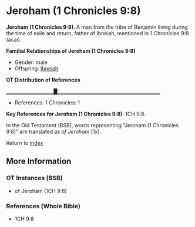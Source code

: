 # Jeroham (1 Chronicles 9:8)
**Jeroham (1 Chronicles 9:8)**. 
A man from the tribe of Benjamin living during the time of exile and return, father of Ibneiah, mentioned in 1 Chronicles 9:8 (acai). 




**Familial Relationships of Jeroham (1 Chronicles 9:8)**


* Gender: male
* Offspring: [Ibneiah](Ibneiah.md)


**OT Distribution of References**

▁▁▁▁▁▁▁▁▁▁▁▁█▁▁▁▁▁▁▁▁▁▁▁▁▁▁▁▁▁▁▁▁▁▁▁▁▁▁
* References: 1 Chronicles: 1



**Key References for Jeroham (1 Chronicles 9:8)**: 
1CH 9:8. 


In the Old Testament (BSB), words representing “Jeroham (1 Chronicles 9:8)” are translated as 
*of Jeroham* (1x). 




Return to [Index](00-Index.md)

## More Information

### OT Instances (BSB)

* of Jeroham (1CH 9:8)



### References (Whole Bible)

* 1CH 9:8



